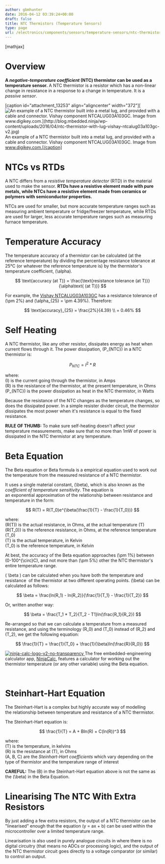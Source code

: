 ```yaml
---
author: gbmhunter
date: 2016-04-12 03:39:24+00:00
draft: false
title: NTC Thermistors (Temperature Sensors)
type: page
url: /electronics/components/sensors/temperature-sensors/ntc-thermistors-temperature-sensors
---
```


[mathjax]

# Overview

**A _negative-temperature coefficient_ (NTC) thermistor can be used as a temperature sensor.** A NTC thermistor is a resistor which has a non-linear change in resistance in a response to a change in temperature. It is a _passive sensor_.

[caption id="attachment_13253" align="aligncenter" width="372"][![An example of a NTC thermistor built into a metal lug, and provided with a cable and connector. Vishay component NTCALUG03A103GC. Image from www.digikey.com.](http://blog.mbedded.ninja/wp-content/uploads/2016/04/ntc-thermistor-with-lug-vishay-ntcalug03a103gc-v2.jpg)
](http://blog.mbedded.ninja/wp-content/uploads/2016/04/ntc-thermistor-with-lug-vishay-ntcalug03a103gc-v2.jpg) An example of a NTC thermistor built into a metal lug, and provided with a cable and connector. Vishay component NTCALUG03A103GC. Image from www.digikey.com.[/caption]

# NTCs vs RTDs

A NTC differs from a _resistive temperature detector_ (RTD) in the material used to make the sensor. **RTDs have a resistive element made with pure metals, while NTCs have a resistive element made from ceramics or polymers with semiconductor properties.**

NTCs are used for smaller, but more accurate temperature ranges such as measuring ambient temperature or fridge/freezer temperature, while RTDs are used for larger, less accurate temperature ranges such as measuring furnace temperature.

# Temperature Accuracy

The temperature accuracy of a thermistor can be calculated (at the reference temperature) by dividing the percentage resistance tolerance at 25°C (or whatever the reference temperature is) by the thermistor's temperature coefficient, \(\alpha\).

$$ \text{accuracy (at T)} = \frac{\text{resistance tolerance (at T)}}{\alpha\text{ (at T)}} $$

For example, the [Vishay NTCALUG03A103GC](http://www.digikey.com/product-detail/en/vishay-bc-components/NTCALUG03A103GC/BC2381-ND/2230709) has a resistance tolerance of \(\pm 2%\) and \(\alpha_{25} = \pm 4.39%\). Therefore:

$$ \text{accuracy}_{25} = \frac{2%}{4.39} \\ = 0.46% $$

# Self Heating

A NTC thermistor, like any other resistor, dissipates energy as heat when current flows through it. The power dissipation, \(P_{NTC}\) in a NTC thermistor is:

$$ P_{NTC} = I^2 * R $$

where:  
\(I\) is the current going through the thermistor, in Amps  
\(R\) is the resistance of the thermistor, at the present temperature, in Ohms  
\(P_{NTC}\) is the power dissipation as heat in the NTC thermistor, in Watts

Because the resistance of the NTC changes as the temperature changes, so does the dissipated power. In a simple resister divider circuit, the thermistor dissipates the most power when it's resistance is equal to the fixed resistance.

**RULE OF THUMB:** To make sure self-heating doesn't affect your temperature measurements, make sure that no more than 1mW of power is dissipated in the NTC thermistor at any temperature.

# Beta Equation

The Beta equation or Beta formula is a empirical equation used to work out the temperature from the measured resistance of a NTC thermistor.

It uses a single material constant, \(\beta\), which is also known as the _coefficient of temperature sensitivity_. The equation is an exponential approximation of the relationship between resistance and temperature in the form:

$$ R(T) = R(T_0)e^{\beta(\frac{1}{T} - \frac{1}{T_0})} $$

where:  
\(R(T)\) is the actual resistance, in Ohms, at the actual temperature \(T\)  
\(R(T_0)\) is the reference resistance, in Ohms, at the reference temperature \(T_0\)  
\(T\) is the actual temperature, in Kelvin  
\(T_0\) is the reference temperature, in Kelvin

At best, the accuracy of the Beta equation approaches \(\pm 1%\) between \(0-100^{\circ}C\), and not more than \(\pm 5%\) other the NTC thermistor's entire temperature range.

\( \beta \) can be calculated when you have both the temperature and resistance  of the thermistor at two different operating points. \(\beta\) can be calculated as follows:

$$ \beta = \frac{ln(R_1) - ln(R_2)}{\frac{1}{T_1} - \frac{1}{T_2}} $$

Or, written another way:

$$ \beta = \frac{T_1 * T_2}{T_2 - T1}ln(\frac{R_1}{R_2}) $$

Re-arranged so that we can calculate a temperature from a measured resistance, and using the terminology \(R_0\) and \(T_0\) instead of \(R_2\) and \(T_2\), we get the following equation:

$$ \frac{1}{T} = \frac{1}{T_0} + \frac{1}{\beta}ln(\frac{R}{R_0}) $$

[![ninja-calc-logo-v2-no-transparency](http://blog.mbedded.ninja/wp-content/uploads/2016/04/ninja-calc-logo-v2-no-transparency.png)
](http://mbedded-ninja.github.io/NinjaCalc/)The free embedded-engineering calculator app, [NinjaCalc](http://mbedded-ninja.github.io/NinjaCalc/), features a calculator for working out the thermistor temperature (or any other variable) using the Beta equation.

 

# Steinhart-Hart Equation

The Steinhart-Hart is a complex but highly accurate way of modelling the relationship between temperature and resistance of a NTC thermistor.

The Steinhart-Hart equation is:

$$ \frac{1}{T} = A + Bln(R) + C(ln(R))^3 $$

where:  
\(T\) is the temperature, in kelvins  
\(R\) is the resistance at \(T\), in Ohms  
\(A, B, C\) are the _Steinhart-Hart coefficients_ which vary depending on the type of thermistor and the temperature range of interest

**CAREFUL:** The \(B\) in the Steinhart-Hart equation above is not the same as the \(\beta\) in the Beta Equation.

# Linearising The NTC With Extra Resistors

By just adding a few extra resistors, the output of a NTC thermistor can be "linearised" enough that the equation \(y = ax + b\) can be used within the microcontroller over a limited temperature range.

Linearisation is also used in purely analogue circuits in where there is no digital circuitry (that means no ADCs or processing logic), and the output of the NTC thermistor circuit goes directly to a voltage comparator (or similar) to control an output.

 
